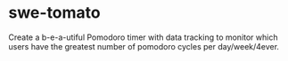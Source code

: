 # swe-tomato
Create a b-e-a-utiful Pomodoro timer with data tracking to monitor which users have the greatest number of pomodoro cycles per day/week/4ever. 
